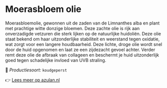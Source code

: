 # Moerasbloem olie

Moerasbloemolie, gewonnen uit de zaden van de Limnanthes alba en plant met prachtige witte donzige bloemen. Deze zachte olie is rijk aan onverzadigde vetzuren die sterk lijken op de natuurlijke huidoliën. Deze olie staat bekend om haar uitzonderlijke stabiliteit en weerstand tegen oxidatie, wat zorgt voor een langere houdbaarheid. Deze lichte, droge olie wordt snel door de huid opgenomen en laat ze een zijdezacht gevoel achter. Verder remt deze olie de afbraak van collageen en beschermt je huid uitzonderlijk goed tegen schadelijke invloed van UVB straling.

🔧 *Productiesoort:* `koudgeperst`

👉 [Lees meer op azulan.nl](https://azulan.nl/atlas/moerasbloem-olie)